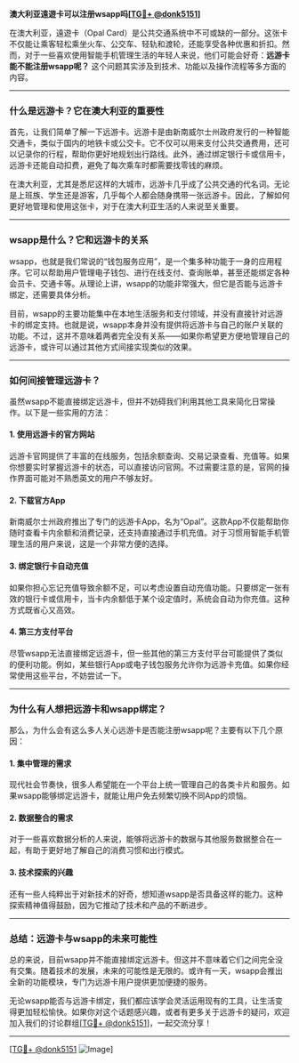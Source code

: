 **澳大利亚遠遊卡可以注册wsapp吗[[TG💪+ @donk5151](https://t.me/s/donk5151)]**

在澳大利亚，遠遊卡（Opal Card）是公共交通系统中不可或缺的一部分。这张卡不仅能让乘客轻松乘坐火车、公交车、轻轨和渡轮，还能享受各种优惠和折扣。然而，对于一些喜欢使用智能手机管理生活的年轻人来说，他们可能会好奇：**远游卡能不能注册wsapp呢？** 这个问题其实涉及到技术、功能以及操作流程等多方面的内容。

---

### **什么是远游卡？它在澳大利亚的重要性**

首先，让我们简单了解一下远游卡。远游卡是由新南威尔士州政府发行的一种智能交通卡，类似于国内的地铁卡或公交卡。它不仅可以用来支付公共交通费用，还可以记录你的行程，帮助你更好地规划出行路线。此外，通过绑定银行卡或信用卡，远游卡还能自动扣费，避免了每次乘车时都需要找零钱的麻烦。

在澳大利亚，尤其是悉尼这样的大城市，远游卡几乎成了公共交通的代名词。无论是上班族、学生还是游客，几乎每个人都会随身携带一张远游卡。因此，了解如何更好地管理和使用这张卡，对于在澳大利亚生活的人来说至关重要。

---

### **wsapp是什么？它和远游卡的关系**

wsapp，也就是我们常说的“钱包服务应用”，是一个集多种功能于一身的应用程序。它可以帮助用户管理电子钱包、进行在线支付、查询账单，甚至还能绑定各种会员卡、交通卡等。从理论上讲，wsapp的功能非常强大，但它是否能与远游卡绑定，还需要具体分析。

目前，wsapp的主要功能集中在本地生活服务和支付领域，并没有直接针对远游卡的绑定支持。也就是说，wsapp本身并没有提供将远游卡与自己的账户关联的功能。不过，这并不意味着两者完全没有关系——如果你希望更方便地管理自己的远游卡，或许可以通过其他方式间接实现类似的效果。

---

### **如何间接管理远游卡？**

虽然wsapp不能直接绑定远游卡，但并不妨碍我们利用其他工具来简化日常操作。以下是一些实用的方法：

#### **1. 使用远游卡的官方网站**
远游卡官网提供了丰富的在线服务，包括余额查询、交易记录查看、充值等。如果你想要实时掌握远游卡的状态，可以直接访问官网。不过需要注意的是，官网的操作界面可能对不熟悉英文的用户不够友好。

#### **2. 下载官方App**
新南威尔士州政府推出了专门的远游卡App，名为“Opal”。这款App不仅能帮助你随时查看卡内余额和消费记录，还支持直接通过手机充值。对于习惯用智能手机管理生活的用户来说，这是一个非常方便的选择。

#### **3. 绑定银行卡自动充值**
如果你担心忘记充值导致余额不足，可以考虑设置自动充值功能。只要绑定一张有效的银行卡或信用卡，当卡内余额低于某个设定值时，系统会自动为你充值。这种方式既省心又高效。

#### **4. 第三方支付平台**
尽管wsapp无法直接绑定远游卡，但一些其他的第三方支付平台可能提供了类似的便利功能。例如，某些银行App或电子钱包服务允许你为远游卡充值。如果你经常使用这些平台，不妨尝试一下。

---

### **为什么有人想把远游卡和wsapp绑定？**

那么，为什么会有这么多人关心远游卡是否能注册wsapp呢？主要有以下几个原因：

#### **1. 集中管理的需求**
现代社会节奏快，很多人希望能在一个平台上统一管理自己的各类卡片和服务。如果wsapp能够绑定远游卡，就能让用户免去频繁切换不同App的烦恼。

#### **2. 数据整合的需求**
对于一些喜欢数据分析的人来说，能够将远游卡的数据与其他服务数据整合在一起，有助于更好地了解自己的消费习惯和出行模式。

#### **3. 技术探索的兴趣**
还有一些人纯粹出于对新技术的好奇，想知道wsapp是否具备这样的能力。这种探索精神值得鼓励，因为它推动了技术和产品的不断进步。

---

### **总结：远游卡与wsapp的未来可能性**

总的来说，目前wsapp并不能直接绑定远游卡。但这并不意味着它们之间完全没有交集。随着技术的发展，未来的可能性是无限的。或许有一天，wsapp会推出全新的功能模块，专门为远游卡用户提供更加便捷的服务。

无论wsapp能否与远游卡绑定，我们都应该学会灵活运用现有的工具，让生活变得更加轻松愉快。如果你对这个话题感兴趣，或者有更多关于远游卡的疑问，欢迎加入我们的讨论群组[[TG💪+ @donk5151](https://t.me/s/donk5151)]，一起交流分享！

---

[[TG💪+ @donk5151](https://t.me/s/donk5151) ![Image](https://i.postimg.cc/rwNCRYN7/Snipaste-2025-04-30-17-27-05.png)]